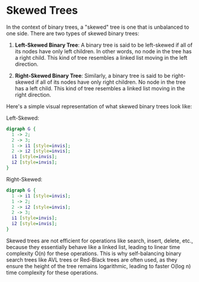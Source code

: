 
# Skewed Trees

In the context of binary trees, a "skewed" tree is one that is unbalanced to one side. There are two types of skewed binary trees:

1. **Left-Skewed Binary Tree**: A binary tree is said to be left-skewed if all of its nodes have only left children. In other words, no node in the tree has a right child. This kind of tree resembles a linked list moving in the left direction.

2. **Right-Skewed Binary Tree**: Similarly, a binary tree is said to be right-skewed if all of its nodes have only right children. No node in the tree has a left child. This kind of tree resembles a linked list moving in the right direction.

Here's a simple visual representation of what skewed binary trees look like:

Left-Skewed:

```dot
digraph G {
  1 -> 2;
  2 -> 3;
  1 -> i1 [style=invis];
  2 -> i2 [style=invis];
  i1 [style=invis];
  i2 [style=invis];
}

```

Right-Skewed:

```dot
digraph G {
  1 -> i1 [style=invis];
  1 -> 2;
  2 -> i2 [style=invis];
  2 -> 3;
  i1 [style=invis];
  i2 [style=invis];
}
```

Skewed trees are not efficient for operations like search, insert, delete, etc., because they essentially behave like a linked list, leading to linear time complexity O(n) for these operations. This is why self-balancing binary search trees like AVL trees or Red-Black trees are often used, as they ensure the height of the tree remains logarithmic, leading to faster O(log n) time complexity for these operations.

